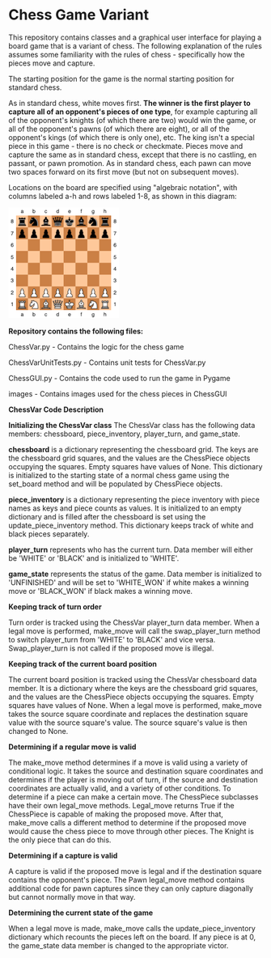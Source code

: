 # Chess Game Variant

This repository contains classes and a graphical user interface for playing a board game that is a variant of chess. The following explanation of the rules assumes some familiarity with the rules of chess - specifically how the pieces move and capture.

The starting position for the game is the normal starting position for standard chess.

As in standard chess, white moves first. **The winner is the first player to capture all of an opponent's pieces of one type**, for example capturing all of the opponent's knights (of which there are two) would win the game, or all of the opponent's pawns (of which there are eight), or all of the opponent's kings (of which there is only one), etc. The king isn't a special piece in this game - there is no check or checkmate. Pieces move and capture the same as in standard chess, except that there is no castling, en passant, or pawn promotion. As in standard chess, each pawn can move two spaces forward on its first move (but not on subsequent moves).

Locations on the board are specified using "algebraic notation", with columns labeled a-h and rows labeled 1-8, as shown in this diagram:

![starting position for game](starting_position.png "starting position for game")

**Repository contains the following files:**

ChessVar.py - Contains the logic for the chess game

ChessVarUnitTests.py - Contains unit tests for ChessVar.py

ChessGUI.py - Contains the code used to run the game in Pygame

images - Contains images used for the chess pieces in ChessGUI


**ChessVar Code Description**

**Initializing the ChessVar class**
The ChessVar class has the following data members: chessboard, piece_inventory, player_turn, and game_state.

**chessboard** is a dictionary representing the chessboard grid. The keys are the chessboard grid squares, and the values are the ChessPiece objects occupying the squares. Empty squares have values of None. This dictionary is initialized to the starting state of a normal chess game using the set_board method and will be populated by ChessPiece objects.

**piece_inventory** is a dictionary representing the piece inventory with piece names as keys and piece counts as values. It is initialized to an empty dictionary and is filled after the chessboard is set using the update_piece_inventory method. This dictionary keeps track of white and black pieces separately.

**player_turn** represents who has the current turn. Data member will either be 'WHITE' or 'BLACK' and is initialized to 'WHITE'.

**game_state** represents the status of the game. Data member is initialized to 'UNFINISHED' and will be set to 'WHITE_WON' if white makes a winning move or 'BLACK_WON' if black makes a winning move.



**Keeping track of turn order**

Turn order is tracked using the ChessVar player_turn data member. When a legal move is performed, make_move will call the swap_player_turn method to switch player_turn from 'WHITE' to 'BLACK' and vice versa. Swap_player_turn is not called if the proposed move is illegal.


**Keeping track of the current board position**

The current board position is tracked using the ChessVar chessboard data member. It is a dictionary where the keys are the chessboard grid squares, and the values are the ChessPiece objects occupying the squares. Empty squares have values of None. When a legal move is performed, make_move takes the source square coordinate and replaces the destination square value with the source square's value. The source square's value is then changed to None.


**Determining if a regular move is valid**

The make_move method determines if a move is valid using a variety of conditional logic. It takes the source and destination square coordinates and determines if the player is moving out of turn, if the source and destination coordinates are actually valid, and a variety of other conditions. To determine if a piece can make a certain move. The ChessPiece subclasses have their own legal_move methods. Legal_move returns True if the ChessPiece is capable of making the proposed move. After that, make_move calls a different method to determine if the proposed move would cause the chess piece to move through other pieces. The Knight is the only piece that can do this.


**Determining if a capture is valid**

A capture is valid if the proposed move is legal and if the destination square contains the opponent's piece. The Pawn legal_move method contains additional code for pawn captures since they can only capture diagonally but cannot normally move in that way.


**Determining the current state of the game**

When a legal move is made, make_move calls the update_piece_inventory dictionary which recounts the pieces left on the board. If any piece is at 0, the game_state data member is changed to the appropriate victor.